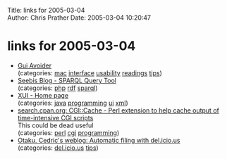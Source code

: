 Title: links for 2005-03-04  
Author: Chris Prather
Date: 2005-03-04 10:20:47

# links for 2005-03-04
<ul class="delicious">
	<li>
		<div class="delicious-link"><a href="http://homepage.mac.com/mstamper77/CoolStuff%20folder/CoolStuff/">Gui Avoider</a></div>
		<div class="delicious-categories">(categories: <a href="http://del.icio.us/perigrin/mac">mac</a> <a href="http://del.icio.us/perigrin/interface">interface</a> <a href="http://del.icio.us/perigrin/usability">usability</a> <a href="http://del.icio.us/perigrin/readings">readings</a> <a href="http://del.icio.us/perigrin/tips">tips</a>)</div>
	</li>
	<li>
		<div class="delicious-link"><a href="http://sebastian.dietzold.de/blog/2005/03/02/sparqltool">Seebis Blog - SPARQL Query Tool</a></div>
		<div class="delicious-categories">(categories: <a href="http://del.icio.us/perigrin/php">php</a> <a href="http://del.icio.us/perigrin/rdf">rdf</a> <a href="http://del.icio.us/perigrin/sparql">sparql</a>)</div>
	</li>
	<li>
		<div class="delicious-link"><a href="http://xui.sourceforge.net/index.html">XUI - Home page</a></div>
		<div class="delicious-categories">(categories: <a href="http://del.icio.us/perigrin/java">java</a> <a href="http://del.icio.us/perigrin/programming">programming</a> <a href="http://del.icio.us/perigrin/ui">ui</a> <a href="http://del.icio.us/perigrin/xml">xml</a>)</div>
	</li>
	<li>
		<div class="delicious-link"><a href="http://search.cpan.org/~dcoppit/CGI-Cache-1.4142/lib/CGI/Cache.pm">search.cpan.org: CGI::Cache - Perl extension to help cache output of time-intensive CGI scripts</a></div>
		<div class="delicious-extended">This could be dead useful</div>
		<div class="delicious-categories">(categories: <a href="http://del.icio.us/perigrin/perl">perl</a> <a href="http://del.icio.us/perigrin/cgi">cgi</a> <a href="http://del.icio.us/perigrin/programming">programming</a>)</div>
	</li>
	<li>
		<div class="delicious-link"><a href="http://beust.com/weblog/archives/000254.html">Otaku, Cedric's weblog: Automatic filing with del.icio.us</a></div>
		<div class="delicious-categories">(categories: <a href="http://del.icio.us/perigrin/del.icio.us">del.icio.us</a> <a href="http://del.icio.us/perigrin/tips">tips</a>)</div>
	</li>
</ul>

